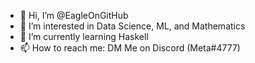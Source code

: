 - 👋 Hi, I’m @EagleOnGitHub
- 👀 I’m interested in Data Science, ML, and Mathematics
- 🌱 I’m currently learning Haskell
- 📫 How to reach me: DM Me on Discord (Meta#4777)
